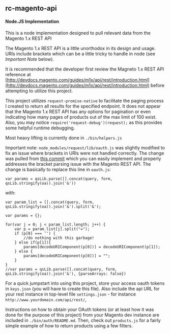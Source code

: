 ## rc-magento-api
#### Node.JS Implementation

This is a node implementation designed to pull relevant data from the Magento 1.x REST API

The Magento 1.x REST API is a little unorthodox in its design and usage. URIs include brackets which can be a little tricky to handle in node (see *Important Note* below).

It is recommended that the developer first review the Magneto 1.x REST API reference at [http://devdocs.magento.com/guides/m1x/api/rest/introduction.html](http://devdocs.magento.com/guides/m1x/api/rest/introduction.html)
before attempting to utilize this project.

This project utilizes `request-promise-native` to facilitate the paging process I created to return all results for the 
specified endpoint. It does not appear that the Magento 1.x REST API has any options for pagination or even indicating
how many pages of products out of the max limit of 100 exist. Also, you may notice `require('request-debug')(request);` as this provides some helpful runtime debugging.

Most heavy lifting is currently done in `./bin/helpers.js`

Important note: `node_modules/request/lib/oauth.js` was slightly modified to fix an issue where brackets in URIs were not 
handled correctly. The change was pulled from [this commit](https://github.com/psyklopz/request/commit/9abf4aaef2febe3f2da027c86ab4e7fe22ec170e) which you can easily implement and properly addresses the bracket parsing issue with the Magento REST API. The change is basically to replace this line in `oauth.js`:
 
 ```var params = qsLib.parse([].concat(query, form, qsLib.stringify(oa)).join('&'))```
 
 with:
 
 
```
var param_list = [].concat(query, form, qsLib.stringify(oa)).join('&').split('&');
    
var params = {};
   
for(var j = 0; j < param_list.length; j++) {
 	var p = param_list[j].split("=");
  	if (p[0] === '') {
  		//do nothing with this garbage!
  	} else if(p[1]){
  		params[decodeURIComponent(p[0])] = decodeURIComponent(p[1]);
  	} else {
  		params[decodeURIComponent(p[0])] = "";
  	}
}    
//var params = qsLib.parse([].concat(query, form, qsLib.stringify(oa)).join('&'), {parseArrays: false})
```

For a quick jumpstart into using this project, store your access oauth tokens in `keys.json` (you will have to create
 this file). Also include the api URL for your rest instance in top-level file `settings.json` - for instance `http://www.yourdomain.com/api/rest/`,
  
  Instructions on how to obtain your OAuth tokens (or at least how it was done for the purpose of this 
 project) from your Magento dev instance are included in `./bin/auth/README.md`. Then, check out `products.js` for a
 fairly simple example of how to return products using a few filters.
